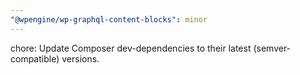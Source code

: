 ```yaml
---
"@wpengine/wp-graphql-content-blocks": minor
---
```


chore: Update Composer dev-dependencies to their latest (semver-compatible) versions.
